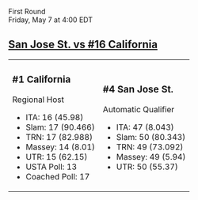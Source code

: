 First Round  
Friday, May 7 at 4:00 EDT
## [San Jose St. vs #16 California](https://www.ncaa.com/game/5833650) 

<table><tr><td>  

### #1 California  

Regional Host  
- ITA: 16 (45.98)  
- Slam: 17 (90.466)  
- TRN: 17 (82.988)  
- Massey: 14 (8.01)  
- UTR: 15 (62.15)  
- USTA Poll: 13  
- Coached Poll: 17  

</td><td>  

### #4 San Jose St.  

Automatic Qualifier  
- ITA: 47 (8.043)  
- Slam: 50 (80.343)  
- TRN: 49 (73.092)  
- Massey: 49 (5.94)  
- UTR: 50 (55.37)  

</td></tr></table>  